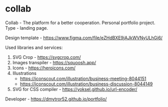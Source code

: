 # collab

Collab - The platform for a better cooperation. Personal portfolio project. Type - landing page.

Design template - https://www.figma.com/file/eZHdBXE9jAJkWVNyULhGi6/

Used libraries and services:

1. SVG Crop - https://svgcrop.com/
2. Images transpiler - https://squoosh.app/
3. Icons - https://heroicons.com/
4. Illustrations
    - https://iconscout.com/illustration/business-meeting-8044151
    - https://iconscout.com/illustration/business-discussion-8044149
5. SVG for CSS compiler - https://yoksel.github.io/url-encoder/

Developer - https://dmytror52.github.io/portfolio/
